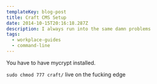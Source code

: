```yaml
---
templateKey: blog-post
title: Craft CMS Setup
date: 2014-10-15T20:16:18.287Z
description: I always run into the same damn problems
tags:
  - workplace-guides
  - command-line
---
```

<p>You have to have mycrypt installed.</p>

<p><code>sudo chmod 777 craft/</code> live on the fucking edge
